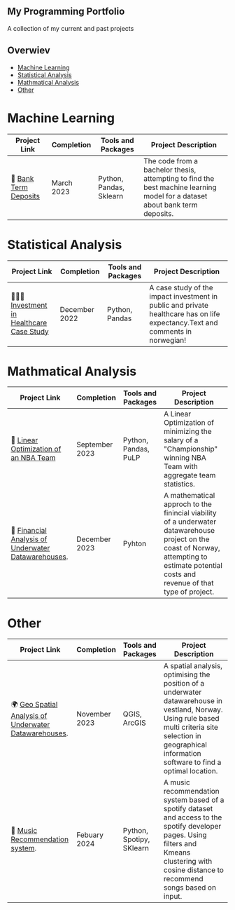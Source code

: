 ## My Programming Portfolio
A collection of my current and past projects

## Overwiev
- [Machine Learning](#Machine-Learning)
- [Statistical Analysis](#Statistical-Analysis)
- [Mathmatical Analysis](#Mathmatical-Analysis)
- [Other](#Other)


# Machine Learning
| Project Link | Completion | Tools and Packages | Project Description | 
|---|---|---|---|
|🏦 [Bank Term Deposits](https://github.com/MarcusHjertaas/Macine-Learning/blob/main/Bachelor%20code%20full.ipynb) | March 2023 |Python, Pandas, Sklearn | The code from a bachelor thesis, attempting to find the best machine learning model for a dataset about bank term deposits. |



# Statistical Analysis
| Project Link | Completion | Tools and Packages | Project Description | 
|---|---|---|---|
|👩🏻‍⚕️ [Investment in Healthcare Case Study](https://github.com/MarcusHjertaas/Statistical-Analysis/blob/main/Anvendt%20Eksamen.ipynb) | December 2022 |Python, Pandas| A case study of the impact investment in public and private healthcare has on life expectancy.Text and comments in norwegian!|



# Mathmatical Analysis
| Project Link | Completion | Tools and Packages | Project Description | 
|---|---|---|---|
| 🏀 [Linear Optimization of an NBA Team](https://github.com/MarcusHjertaas/Mathmatical-Analysis/blob/main/NBA%20Team%20Optimization.ipynb) | September 2023 |Python, Pandas, PuLP| A Linear Optimization of minimizing the salary of a "Championship" winning NBA Team with aggregate team statistics. |
|  :money_with_wings: [Financial Analysis of Underwater Datawarehouses](https://github.com/MarcusHjertaas/Mathmatical-Analysis/blob/main/AppliedMathematics%20(2).pdf). | December 2023 | Pyhton | A mathematical approch to the finincial viability of a underwater datawarehouse project on the coast of Norway, attempting to estimate potential costs and revenue of that type of project. |

# Other
| Project Link | Completion | Tools and Packages | Project Description | 
|---|---|---|---|
| :earth_africa: [Geo Spatial Analysis of Underwater Datawarehouses](https://github.com/MarcusHjertaas/Other-projects/blob/main/reportAppliedDataScience.pdf). | November 2023 | QGIS, ArcGIS | A spatial analysis, optimising the position of a underwater datawarehouse in vestland, Norway. Using rule based multi criteria site selection in geographical information software to find a optimal location. |
| :musical_score: [Music Recommendation system](https://github.com/MarcusHjertaas/Other-projects/blob/main/music%20recommendation%20system_git.ipynb). | Febuary 2024 | Python, Spotipy, SKlearn | A music recommendation system based of a spotify dataset and access to the spotify developer pages. Using filters and Kmeans clustering with cosine distance to recommend songs based on input. |
